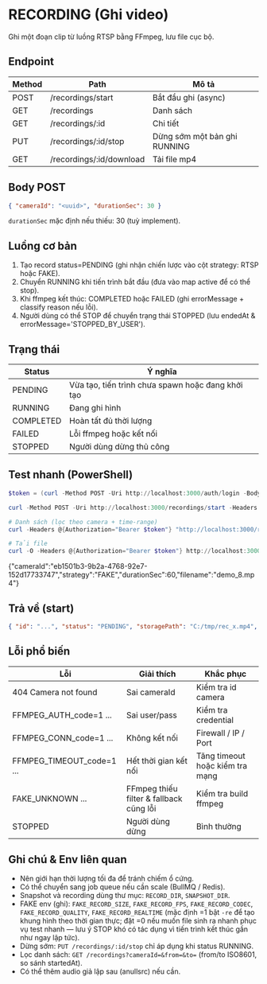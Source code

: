 # RECORDING (Ghi video)

Ghi một đoạn clip từ luồng RTSP bằng FFmpeg, lưu file cục bộ.

## Endpoint
| Method | Path | Mô tả |
|--------|------|------|
| POST | /recordings/start | Bắt đầu ghi (async) |
| GET | /recordings | Danh sách |
| GET | /recordings/:id | Chi tiết |
| PUT | /recordings/:id/stop | Dừng sớm một bản ghi RUNNING |
| GET | /recordings/:id/download | Tải file mp4 |

## Body POST
```json
{ "cameraId": "<uuid>", "durationSec": 30 }
```
`durationSec` mặc định nếu thiếu: 30 (tuỳ implement).

## Luồng cơ bản
1. Tạo record status=PENDING (ghi nhận chiến lược vào cột strategy: RTSP hoặc FAKE).
2. Chuyển RUNNING khi tiến trình bắt đầu (đưa vào map active để có thể stop).
3. Khi ffmpeg kết thúc: COMPLETED hoặc FAILED (ghi errorMessage + classify reason nếu lỗi).
4. Người dùng có thể STOP để chuyển trạng thái STOPPED (lưu endedAt & errorMessage='STOPPED_BY_USER').

## Trạng thái
| Status | Ý nghĩa |
|--------|--------|
| PENDING | Vừa tạo, tiến trình chưa spawn hoặc đang khởi tạo |
| RUNNING | Đang ghi hình |
| COMPLETED | Hoàn tất đủ thời lượng |
| FAILED | Lỗi ffmpeg hoặc kết nối |
| STOPPED | Người dùng dừng thủ công |

## Test nhanh (PowerShell)
```powershell
$token = (curl -Method POST -Uri http://localhost:3000/auth/login -Body '{"username":"admin","password":"admin123"}' -ContentType 'application/json').Content | ConvertFrom-Json | Select -ExpandProperty accessToken

curl -Method POST -Uri http://localhost:3000/recordings/start -Headers @{Authorization="Bearer $token"} -Body '{"cameraId":"<id>","durationSec":10}' -ContentType 'application/json'

# Danh sách (lọc theo camera + time-range)
curl -Headers @{Authorization="Bearer $token"} "http://localhost:3000/recordings?cameraId=<id>&from=2025-09-01T00:00:00Z&to=2025-09-29T23:59:59Z"

# Tải file
curl -O -Headers @{Authorization="Bearer $token"} http://localhost:3000/recordings/<recordingId>/download
```
{"cameraId":"eb1501b3-9b2a-4768-92e7-152d17733747","strategy":"FAKE","durationSec":60,"filename":"demo_8.mp4"}
## Trả về (start)
```json
{ "id": "...", "status": "PENDING", "storagePath": "C:/tmp/rec_x.mp4", "strategy": "RTSP" }
```

## Lỗi phổ biến
| Lỗi | Giải thích | Khắc phục |
|-----|-----------|-----------|
| 404 Camera not found | Sai cameraId | Kiểm tra id camera |
| FFMPEG_AUTH_code=1 ... | Sai user/pass | Kiểm tra credential |
| FFMPEG_CONN_code=1 ... | Không kết nối | Firewall / IP / Port |
| FFMPEG_TIMEOUT_code=1 ... | Hết thời gian kết nối | Tăng timeout hoặc kiểm tra mạng |
| FAKE_UNKNOWN ... | FFmpeg thiếu filter & fallback cũng lỗi | Kiểm tra build ffmpeg |
| STOPPED | Người dùng dừng | Bình thường |

## Ghi chú & Env liên quan
- Nên giới hạn thời lượng tối đa để tránh chiếm ổ cứng.
- Có thể chuyển sang job queue nếu cần scale (BullMQ / Redis).
- Snapshot và recording dùng thư mục: `RECORD_DIR`, `SNAPSHOT_DIR`.
- FAKE env (ghi): `FAKE_RECORD_SIZE`, `FAKE_RECORD_FPS`, `FAKE_RECORD_CODEC`, `FAKE_RECORD_QUALITY`, `FAKE_RECORD_REALTIME` (mặc định =1 bật `-re` để tạo khung hình theo thời gian thực; đặt =0 nếu muốn file sinh ra nhanh phục vụ test nhanh — lưu ý STOP khó có tác dụng vì tiến trình kết thúc gần như ngay lập tức).
- Dừng sớm: `PUT /recordings/:id/stop` chỉ áp dụng khi status RUNNING.
- Lọc danh sách: `GET /recordings?cameraId=&from=&to=` (from/to ISO8601, so sánh startedAt).
- Có thể thêm audio giả lập sau (anullsrc) nếu cần.
